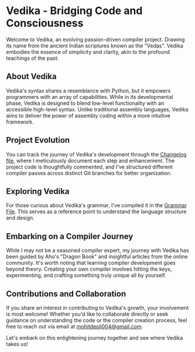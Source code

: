 # Vedika - Bridging Code and Consciousness

Welcome to Vedika, an evolving passion-driven compiler project. Drawing its name from the ancient Indian scriptures known as the "Vedas". Vedika embodies the essence of simplicity and clarity, akin to the profound teachings of the past.

## About Vedika

Vedika's syntax shares a resemblance with Python, but it empowers programmers with an array of capabilities. While in its developmental phase, Vedika is designed to blend low-level functionality with an accessible high-level syntax. Unlike traditional assembly languages, Vedika aims to deliver the power of assembly coding within a more intuitive framework.

## Project Evolution

You can track the journey of Vedika's development through the [Changelog file](Changelog), where I meticulously document each step and enhancement. The project code is thoughtfully commented, and I've structured different compiler passes across distinct Git branches for better organization.

## Exploring Vedika

For those curious about Vedika's grammar, I've compiled it in the [Grammar File](Grammar). This serves as a reference point to understand the language structure and design.

## Embarking on a Compiler Journey

While I may not be a seasoned compiler expert, my journey with Vedika has been guided by Aho's "Dragon Book" and insightful articles from the online community. It's worth noting that learning compiler development goes beyond theory. Creating your own compiler involves hitting the keys, experimenting, and crafting something truly unique all by yourself.

## Contributions and Collaboration

If you share an interest in contributing to Vedika's growth, your involvement is most welcome! Whether you'd like to collaborate directly or seek guidance on understanding the code or the compiler creation process, feel free to reach out via email at [mohitdeoli004@gmail.com](mailto:mohitdeoli004@gmail.com).

Let's embark on this enlightening journey together and see where Vedika takes us!
